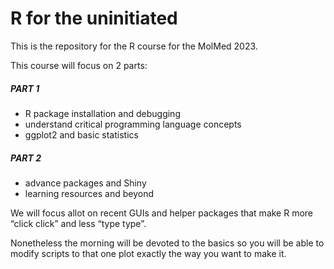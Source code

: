 # R for the uninitiated

This is the repository for the R course for the MolMed 2023.


This course will focus on 2 parts:

##### PART 1
* R package installation and debugging
* understand critical programming language concepts
* ggplot2 and basic statistics

##### PART 2
* advance packages and Shiny
* learning resources and beyond

We will focus allot on recent GUIs and helper packages that make R more “click click” and less “type type”.

Nonetheless the morning will be devoted to the basics so you will be able to modify scripts to that one plot exactly the way you want to make it.
